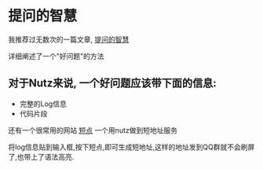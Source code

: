 # 提问的智慧

我推荐过无数次的一篇文章, [提问的智慧](http://wiki.woodpecker.org.cn/moin/AskForHelp/)

详细阐述了一个"好问题"的方法

## 对于Nutz来说, 一个好问题应该带下面的信息:

* 完整的Log信息
* 代码片段

还有一个很常用的网站 [短点](http://nutz.cn) 一个用nutz做到短地址服务

将log信息贴到输入框,按下短点,即可生成短地址,这样的地址发到QQ群就不会刷屏了,也带上了语法高亮.

